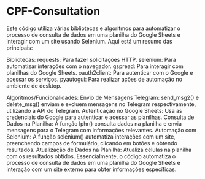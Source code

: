 # CPF-Consultation

Este código utiliza várias bibliotecas e algoritmos para automatizar o processo de consulta de dados em uma planilha do Google Sheets e interagir com um site usando Selenium. Aqui está um resumo das principais:

Bibliotecas:
requests: Para fazer solicitações HTTP.
selenium: Para automatizar interações com o navegador.
gspread: Para interagir com planilhas do Google Sheets.
oauth2client: Para autenticar com o Google e acessar os serviços.
pyautogui: Para realizar ações de automação no ambiente de desktop.

Algoritmos/Funcionalidades:
Envio de Mensagens Telegram: send_msg2() e delete_msg() enviam e excluem mensagens no Telegram respectivamente, utilizando a API do Telegram.
Autenticação no Google Sheets: Usa as credenciais do Google para autenticar e acessar as planilhas.
Consulta de Dados na Planilha: A função lphr() consulta dados na planilha e envia mensagens para o Telegram com informações relevantes.
Automação com Selenium: A função selenium() automatiza interações com um site, preenchendo campos de formulário, clicando em botões e obtendo resultados.
Atualização de Dados na Planilha: Atualiza células na planilha com os resultados obtidos.
Essencialmente, o código automatiza o processo de consulta de dados em uma planilha do Google Sheets e interação com um site externo para obter informações específicas.
